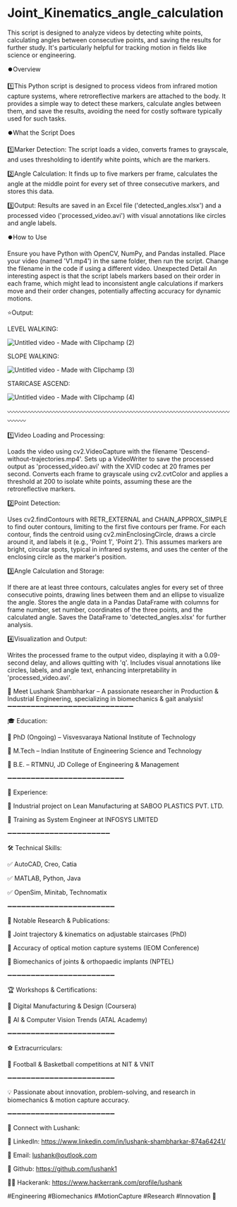 # Joint_Kinematics_angle_calculation
This script is designed to analyze videos by detecting white points, calculating angles between consecutive points, and saving the results for further study. It's particularly helpful for tracking motion in fields like science or engineering.

⏺️Overview

  1️⃣This Python script is designed to process videos from infrared motion capture systems, where retroreflective markers are attached to the body. It provides a simple way to detect these markers, calculate angles between        them, and save the results, avoiding the need for costly software typically used for such tasks.

⏺️What the Script Does

  1️⃣Marker Detection: The script loads a video, converts frames to grayscale, and uses thresholding to identify white points, which are the markers. 
  
  2️⃣Angle Calculation: It finds up to five markers per frame, calculates the angle at the middle point for every set of three consecutive markers, and stores this data.
  
  3️⃣Output: Results are saved in an Excel file ('detected_angles.xlsx') and a processed video ('processed_video.avi') with visual annotations like circles and angle labels.
  

⏺️How to Use

Ensure you have Python with OpenCV, NumPy, and Pandas installed. Place your video (named 'V1.mp4') in the same folder, then run the script. Change the filename in the code if using a different video.
Unexpected Detail
An interesting aspect is that the script labels markers based on their order in each frame, which might lead to inconsistent angle calculations if markers move and their order changes, potentially affecting accuracy for dynamic motions.

⭐Output:

LEVEL WALKING:


![Untitled video - Made with Clipchamp (2)](https://github.com/user-attachments/assets/7a088d55-61c5-4264-9b77-47902ebf4572)


SLOPE WALKING:


![Untitled video - Made with Clipchamp (3)](https://github.com/user-attachments/assets/1858ba16-a260-43e9-8be7-e541cc041415)



STARICASE ASCEND:



![Untitled video - Made with Clipchamp (4)](https://github.com/user-attachments/assets/fa301ad3-8bd2-46bc-a71e-e98d8d1d000b)









〰️〰️〰️〰️〰️〰️〰️〰️〰️〰️〰️〰️〰️〰️〰️〰️〰️〰️〰️〰️〰️〰️〰️〰️〰️〰️〰️〰️〰️〰️〰️〰️〰️〰️〰️〰️〰️〰️〰️

1️⃣Video Loading and Processing:

Loads the video using cv2.VideoCapture with the filename 'Descend-without-trajectories.mp4'.
Sets up a VideoWriter to save the processed output as 'processed_video.avi' with the XVID codec at 20 frames per second.
Converts each frame to grayscale using cv2.cvtColor and applies a threshold at 200 to isolate white points, assuming these are the retroreflective markers.


2️⃣Point Detection:

Uses cv2.findContours with RETR_EXTERNAL and CHAIN_APPROX_SIMPLE to find outer contours, limiting to the first five contours per frame.
For each contour, finds the centroid using cv2.minEnclosingCircle, draws a circle around it, and labels it (e.g., 'Point 1', 'Point 2').
This assumes markers are bright, circular spots, typical in infrared systems, and uses the center of the enclosing circle as the marker's position.


3️⃣Angle Calculation and Storage:

If there are at least three contours, calculates angles for every set of three consecutive points, drawing lines between them and an ellipse to visualize the angle.
Stores the angle data in a Pandas DataFrame with columns for frame number, set number, coordinates of the three points, and the calculated angle.
Saves the DataFrame to 'detected_angles.xlsx' for further analysis.


4️⃣Visualization and Output:

Writes the processed frame to the output video, displaying it with a 0.09-second delay, and allows quitting with 'q'.
Includes visual annotations like circles, labels, and angle text, enhancing interpretability in 'processed_video.avi'.


🚀 Meet Lushank Shambharkar – A passionate researcher in Production & Industrial Engineering, specializing in biomechanics & gait analysis!
➖➖➖➖➖➖➖➖➖➖➖➖➖➖➖➖➖➖➖➖➖➖➖➖➖➖➖


🎓 Education:

📌 PhD (Ongoing) – Visvesvaraya National Institute of Technology

📌 M.Tech  – Indian Institute of Engineering Science and Technology

📌 B.E.  – RTMNU, JD College of Engineering & Management

➖➖➖➖➖➖➖➖➖➖➖➖➖➖➖➖➖➖➖➖➖➖➖➖➖

💼 Experience:

🔹 Industrial project on Lean Manufacturing at SABOO PLASTICS PVT. LTD.


🔹 Training as System Engineer at INFOSYS LIMITED

➖➖➖➖➖➖➖➖➖➖➖➖➖➖➖➖➖➖➖➖➖➖

🛠 Technical Skills:

✅ AutoCAD, Creo, Catia

✅ MATLAB, Python, Java

✅ OpenSim, Minitab, Technomatix

➖➖➖➖➖➖➖➖➖➖➖➖➖➖➖➖➖➖➖➖➖➖➖

📢 Notable Research & Publications:

📌 Joint trajectory & kinematics on adjustable staircases (PhD)

📌 Accuracy of optical motion capture systems (IEOM Conference)

📌 Biomechanics of joints & orthopaedic implants (NPTEL)

➖➖➖➖➖➖➖➖➖➖➖➖➖➖➖➖➖➖➖➖➖➖➖

🏆 Workshops & Certifications:

🔹 Digital Manufacturing & Design (Coursera)

🔹 AI & Computer Vision Trends (ATAL Academy) 

➖➖➖➖➖➖➖➖➖➖➖➖➖➖➖➖➖➖➖➖➖➖➖

⚽ Extracurriculars:

🏅 Football & Basketball competitions at NIT & VNIT


➖➖➖➖➖➖➖➖➖➖➖➖➖➖➖➖➖➖➖➖➖➖➖

💡 Passionate about innovation, problem-solving, and research in biomechanics & motion capture accuracy.

➖➖➖➖➖➖➖➖➖➖➖➖➖➖➖➖➖➖➖➖➖➖➖

📧 Connect with Lushank:

🔗 LinkedIn: https://www.linkedin.com/in/lushank-shambharkar-874a64241/

📩 Email: lushank@outlook.com

🤖 Github: https://github.com/lushank1

🧑‍💻 Hackerank: https://www.hackerrank.com/profile/lushank


#Engineering #Biomechanics #MotionCapture #Research #Innovation 🚀
